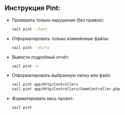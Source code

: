 ## Инструкция Pint:

- Проверить только нарушения (без правок):
  ```bash
  sail pint --test
  ```
- Отформатировать только изменённые файлы:
  ```bash
  sail pint --dirty
  ```
- Вывести подробный отчёт:
  ```bash
  sail pint -v
  ```
- Отформатировать выбранную папку или файл:
  ```bash
  sail pint app/Http/Controllers
  sail pint app/Http/Controllers/SomeController.php
  ```
- Форматировать весь проект:
  ```bash
  sail pint
  ```
